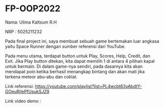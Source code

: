 # FP-OOP2022
Nama: Ulima Kaltsum R.H

NRP : 5025211232

Pada final project ini, saya membuat sebuah game bertemakan luar angkasa yaitu Space Runner dengan sumber referensi dari YouTube.

Pada menu utama, terdapat button untuk Play, Scores, Help, Credit, dan Exit. Jika Play button ditekan, kita dapat memilih 1 di antara 4 pilihan kapal untuk bermain. Di dalam game-nya sendiri, pada dasarnya kita akan mendapat poin ketika berhasil menangkap bintang dan akan mati jika terkena meteor abu-abu dan coklat. 



Link referensi: https://youtube.com/playlist?list=PL4wcbt63yAbdtY-GOeuRjIePfUsukSJZ9

Link video demo : 
